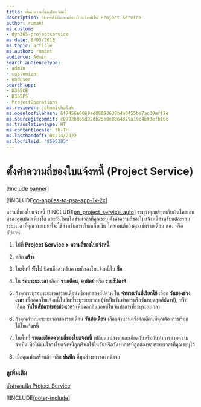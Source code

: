 ```yaml
---
title: ตั้งค่าความถี่ของใบแจ้งหนี้
description: วิธีการตั้งค่าความถี่ของใบแจ้งหนี้ใน Project Service
author: rumant
ms.custom:
- dyn365-projectservice
ms.date: 8/03/2018
ms.topic: article
ms.author: rumant
audience: Admin
search.audienceType:
- admin
- customizer
- enduser
search.app:
- D365CE
- D365PS
- ProjectOperations
ms.reviewer: johnmichalak
ms.openlocfilehash: 6f7456e6069ad08093638b4a0455be7ac39aff2e
ms.sourcegitcommit: c0792bd65d92db25e0e8864879a19c4b93efb10c
ms.translationtype: HT
ms.contentlocale: th-TH
ms.lasthandoff: 04/14/2022
ms.locfileid: "8595383"
---
```

# <a name="set-up-invoice-frequencies-project-service"></a>ตั้งค่าความถี่ของใบแจ้งหนี้ (Project Service)

[!include [banner](../includes/psa-now-project-operations.md)]

[!INCLUDE[cc-applies-to-psa-app-1x-2x](../includes/cc-applies-to-psa-app-1x-2x.md)]

ความถี่ของใบแจ้งหนี้ [!INCLUDE[pn_project_service_auto](../includes/pn-project-service-auto.md)] ระบุว่าคุณเรียกเก็บเงินไคลเอนต์ของคุณบ่อยเพียงใด และวันไหนในช่วงเวลาที่คุณระบุ ตั้งค่าความถี่ของใบแจ้งหนี้สำหรับแต่ละรอบระยะเวลาที่คุณวางแผนที่จะใช้สำหรับการเรียกเก็บเงิน ไคลเอนต์ของคุณเช่นรายเดือน สอง หรือสัปดาห์  
  
1.  ไปที่ **Project Service > ความถี่ของใบแจ้งหนี้**  
  
2.  คลิก **สร้าง**  
  
3.  ในพื้นที่ **ทั่วไป** ป้อนชื่อสำหรับความถี่ของใบแจ้งหนี้ใน **ชื่อ**  
  
4.  ใน **รอบระยะเวลา** เลือก **รายเดือน**, **อาทิตย์** หรือ **รายสัปดาห์**  
  
5.  ถ้าคุณระบุรอบระยะเวลารายเดือนหรือทุกสองสัปดาห์ ใน **จำนวนวันที่เรียกใช้** เลือก **วันของช่วงเวลา** เพื่อออกใบแจ้งหนี้ในวันที่ระบุระยะเวลา (ว่าเป็นวันทำการหรือวันหยุดสุดสัปดาห์), หรือเลือก **วันในสัปดาห์ของช่วงเวลา** เพื่อออกอินวอยซ์ในวันทำการที่ระบุระยะเวลา  
  
6.  ถ้าคุณกำหนดระยะเวลาของรายเดือน **รันต่อเดือน** เลือกจำนวนครั้งต่อเดือนที่คุณต้องการเรียกใช้ใบแจ้งหนี้  
  
7.  ในพื้นที่ **รายละเอียดความถี่ของใบแจ้งหนี้** เปลี่ยนแปลงรายละเอียดวันหรือวันทำการตามความจำเป็นเพื่อให้แน่ใจว่าใบแจ้งหนี้ถูกเรียกใช้ในวันหรือวันทำการที่ถูกต้องของระยะเวลาที่คุณระบุไว้  
  
8.  เมื่อคุณทำเสร็จแล้ว คลิก **บันทึก** ที่มุมล่างขวาของหน้าจอ  
  
### <a name="see-also"></a>ดูเพิ่มเติม  
 [ตั้งค่าคอนฟิก Project Service](../psa/configure.md)


[!INCLUDE[footer-include](../includes/footer-banner.md)]
